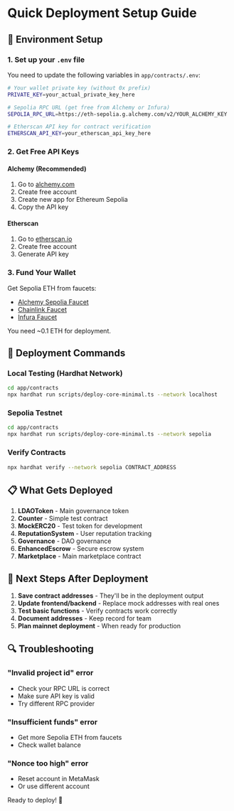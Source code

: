# Quick Deployment Setup Guide

## 🚀 Environment Setup

### 1. Set up your `.env` file

You need to update the following variables in `app/contracts/.env`:

```bash
# Your wallet private key (without 0x prefix)
PRIVATE_KEY=your_actual_private_key_here

# Sepolia RPC URL (get free from Alchemy or Infura)
SEPOLIA_RPC_URL=https://eth-sepolia.g.alchemy.com/v2/YOUR_ALCHEMY_KEY

# Etherscan API key for contract verification
ETHERSCAN_API_KEY=your_etherscan_api_key_here
```

### 2. Get Free API Keys

#### Alchemy (Recommended)
1. Go to [alchemy.com](https://alchemy.com)
2. Create free account
3. Create new app for Ethereum Sepolia
4. Copy the API key

#### Etherscan
1. Go to [etherscan.io](https://etherscan.io/apis)
2. Create free account
3. Generate API key

### 3. Fund Your Wallet

Get Sepolia ETH from faucets:
- [Alchemy Sepolia Faucet](https://sepoliafaucet.com/)
- [Chainlink Faucet](https://faucets.chain.link/)
- [Infura Faucet](https://www.infura.io/faucet/sepolia)

You need ~0.1 ETH for deployment.

## 🔧 Deployment Commands

### Local Testing (Hardhat Network)
```bash
cd app/contracts
npx hardhat run scripts/deploy-core-minimal.ts --network localhost
```

### Sepolia Testnet
```bash
cd app/contracts
npx hardhat run scripts/deploy-core-minimal.ts --network sepolia
```

### Verify Contracts
```bash
npx hardhat verify --network sepolia CONTRACT_ADDRESS
```

## 📋 What Gets Deployed

1. **LDAOToken** - Main governance token
2. **Counter** - Simple test contract
3. **MockERC20** - Test token for development
4. **ReputationSystem** - User reputation tracking
5. **Governance** - DAO governance
6. **EnhancedEscrow** - Secure escrow system
7. **Marketplace** - Main marketplace contract

## 🎯 Next Steps After Deployment

1. **Save contract addresses** - They'll be in the deployment output
2. **Update frontend/backend** - Replace mock addresses with real ones
3. **Test basic functions** - Verify contracts work correctly
4. **Document addresses** - Keep record for team
5. **Plan mainnet deployment** - When ready for production

## 🔍 Troubleshooting

### "Invalid project id" error
- Check your RPC URL is correct
- Make sure API key is valid
- Try different RPC provider

### "Insufficient funds" error
- Get more Sepolia ETH from faucets
- Check wallet balance

### "Nonce too high" error
- Reset account in MetaMask
- Or use different account

Ready to deploy! 🚀